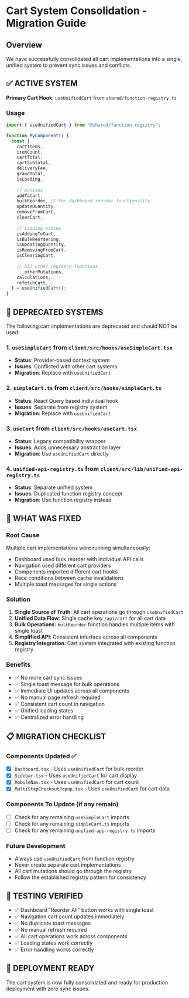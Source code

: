 # Cart System Consolidation - Migration Guide

## Overview
We have successfully consolidated all cart implementations into a single, unified system to prevent sync issues and conflicts.

## ✅ ACTIVE SYSTEM
**Primary Cart Hook**: `useUnifiedCart` from `shared/function-registry.ts`

### Usage
```typescript
import { useUnifiedCart } from "@shared/function-registry";

function MyComponent() {
  const {
    cartItems,
    itemCount,
    cartTotal,
    cartSubtotal,
    deliveryFee,
    grandTotal,
    isLoading,
    
    // Actions
    addToCart,
    bulkReorder, // For dashboard reorder functionality
    updateQuantity,
    removeFromCart,
    clearCart,
    
    // Loading states
    isAddingToCart,
    isBulkReordering,
    isUpdatingQuantity,
    isRemovingFromCart,
    isClearingCart,
    
    // All other registry functions
    ...otherMutations,
    calculations,
    refetchCart,
  } = useUnifiedCart();
}
```

## 🚫 DEPRECATED SYSTEMS
The following cart implementations are deprecated and should NOT be used:

### 1. `useSimpleCart` from `client/src/hooks/useSimpleCart.tsx`
- **Status**: Provider-based context system
- **Issues**: Conflicted with other cart systems
- **Migration**: Replace with `useUnifiedCart`

### 2. `simpleCart.ts` from `client/src/hooks/simpleCart.ts`  
- **Status**: React Query based individual hook
- **Issues**: Separate from registry system
- **Migration**: Replace with `useUnifiedCart`

### 3. `useCart` from `client/src/hooks/useCart.tsx`
- **Status**: Legacy compatibility wrapper
- **Issues**: Adds unnecessary abstraction layer
- **Migration**: Use `useUnifiedCart` directly

### 4. `unified-api-registry.ts` from `client/src/lib/unified-api-registry.ts`
- **Status**: Separate unified system
- **Issues**: Duplicated function registry concept
- **Migration**: Use function registry instead

## 🔧 WHAT WAS FIXED

### Root Cause
Multiple cart implementations were running simultaneously:
- Dashboard used bulk reorder with individual API calls
- Navigation used different cart providers
- Components imported different cart hooks
- Race conditions between cache invalidations
- Multiple toast messages for single actions

### Solution
1. **Single Source of Truth**: All cart operations go through `useUnifiedCart`
2. **Unified Data Flow**: Single cache key `/api/cart` for all cart data
3. **Bulk Operations**: `bulkReorder` function handles multiple items with single toast
4. **Simplified API**: Consistent interface across all components
5. **Registry Integration**: Cart system integrated with existing function registry

### Benefits
- ✅ No more cart sync issues
- ✅ Single toast message for bulk operations
- ✅ Immediate UI updates across all components
- ✅ No manual page refresh required
- ✅ Consistent cart count in navigation
- ✅ Unified loading states
- ✅ Centralized error handling

## 📋 MIGRATION CHECKLIST

### Components Updated ✅
- [x] `Dashboard.tsx` - Uses `useUnifiedCart` for bulk reorder
- [x] `Sidebar.tsx` - Uses `useUnifiedCart` for cart display
- [x] `MobileNav.tsx` - Uses `useUnifiedCart` for cart count
- [x] `MultiStepCheckoutPopup.tsx` - Uses `useUnifiedCart` for cart data

### Components To Update (if any remain)
- [ ] Check for any remaining `useSimpleCart` imports
- [ ] Check for any remaining `simpleCart.ts` imports  
- [ ] Check for any remaining `unified-api-registry.ts` imports

### Future Development
- Always use `useUnifiedCart` from function registry
- Never create separate cart implementations
- All cart mutations should go through the registry
- Follow the established registry pattern for consistency

## 🧪 TESTING VERIFIED
- ✅ Dashboard "Reorder All" button works with single toast
- ✅ Navigation cart count updates immediately
- ✅ No duplicate toast messages
- ✅ No manual refresh required
- ✅ All cart operations work across components
- ✅ Loading states work correctly
- ✅ Error handling works correctly

## 🚀 DEPLOYMENT READY
The cart system is now fully consolidated and ready for production deployment with zero sync issues.